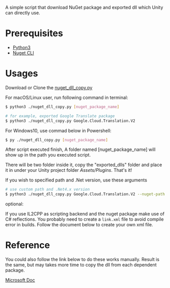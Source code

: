 A simple script that download NuGet package and exported dll which Unity can directly use.

# Prerequisites

- [Python3](https://www.python.org/downloads/)
- [Nuget CLI](https://docs.microsoft.com/en-us/nuget/consume-packages/install-use-packages-nuget-cli)

# Usages

Download or Clone the [nuget_dll_copy.py](https://github.com/eucylin/NuGet_to_Unity/blob/main/nuget_dll_copy.py "nuget_dll_copy.py")

For macOS/Linux user, run following command in terminal:

```bash
$ python3 ./nuget_dll_copy.py [nuget_package_name]

# for example, exported Google Translate package
$ python3 ./nuget_dll_copy.py Google.Cloud.Translation.V2
```

For Windows10, use commad below in Powershell:

```bash
$ py ./nuget_dll_copy.py [nuget_package_name]
```

After script executed finish, A folder named [nuget_package_name] will show up in the path you executed script.

There will be two folder inside it, copy the "exported_dlls" folder and place it in under your Unity project folder _Assets/Plugins_. That's it!

If you wish to specified path and .Net version, use these arguments

```bash
# use custom path and .Net4.x version
$ python3 ./nuget_dll_copy.py Google.Cloud.Translation.V2 --nuget-path ~/Downloads/G_Source --output-path ~/Downloads/G_Output --dotnet-version net4
```

optional:

If you use IL2CPP as scripting backend and the nuget package make use of C# reflections. You probably need to create a `link.xml` file to avoid compile error in builds. Follow the document below to create your own xml file.

# Reference

You could also follow the link below to do these works manually. Result is the same, but may takes more time to copy the dll from each dependent package.

[Microsoft Doc](https://docs.microsoft.com/en-us/visualstudio/gamedev/unity/unity-scripting-upgrade#add-packages-from-nuget-to-a-unity-project)
